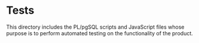 # Tests

This directory includes the PL/pgSQL scripts and JavaScript files whose purpose is to perform automated testing on the functionality of the product.

